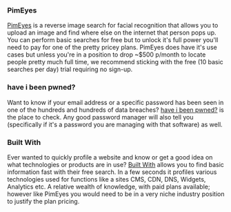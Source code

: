 ### PimEyes
[PimEyes](https://pimeyes.com/en) is a reverse image search for facial recognition that allows you to upload an image and find where else on the internet that person pops up. You can perform basic searches for free but to unlock it's full power you'll need to pay for one of the pretty pricey plans. PimEyes does have it's use cases but unless you're in a position to drop ~$500 p/month to locate people pretty much full time, we recommend sticking with the free (10 basic searches per day) trial requiring no sign-up.

### have i been pwned?
Want to know if your email address or a specific password has been seen in one of the hundreds and hundreds of data breaches? [have i been pwned?](https://haveibeenpwned.com/) is the place to check. Any good password manager will also tell you (specifically if it's a password you are managing with that software) as well.

### Built With
Ever wanted to quickly profile a website and know or get a good idea on what technologies or products are in use? [Built With](https://builtwith.com/) allows you to find basic information fast with their free search. In a few seconds it profiles various technologies used for functions like a sites CMS, CDN, DNS, Widgets, Analytics etc. A relative wealth of knowledge, with paid plans available; however like PimEyes you would need to be in a very niche industry position to justify the plan pricing.
